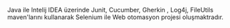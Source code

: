 Java ile Intelij IDEA üzerinde Junit, Cucumber, Gherkin , Log4j, FileUtils maven'larını kullanarak Selenium ile Web otomasyon projesi oluşmaktradır.
